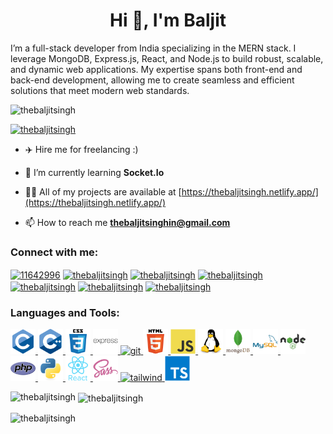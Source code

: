 <h1 align="center">Hi 👋, I'm Baljit</h1>
<p>I’m a full-stack developer from India specializing in the MERN stack. I leverage MongoDB, Express.js, React, and Node.js to build robust, scalable, and dynamic web applications. My expertise spans both front-end and back-end development, allowing me to create seamless and efficient solutions that meet modern web standards.</p>

<p align="left"> <img src="https://komarev.com/ghpvc/?username=thebaljitsingh&label=Profile%20views&color=0e75b6&style=flat" alt="thebaljitsingh" /> </p>

<p align="left"> <a href="https://twitter.com/thebaljitsingh" target="blank"><img src="https://img.shields.io/twitter/follow/thebaljitsingh?logo=twitter&style=for-the-badge" alt="thebaljitsingh" /></a> </p>

- ✈️ Hire me for freelancing :)
  
- 🌱 I’m currently learning **Socket.Io**

- 👨‍💻 All of my projects are available at [https://thebaljitsingh.netlify.app/](https://thebaljitsingh.netlify.app/)

- 📫 How to reach me **thebaljitsinghin@gmail.com**

<h3 align="left">Connect with me:</h3>
<p align="left">
<a href="https://stackoverflow.com/users/11642996" target="blank"><img align="center" src="https://raw.githubusercontent.com/rahuldkjain/github-profile-readme-generator/master/src/images/icons/Social/stack-overflow.svg" alt="11642996" height="30" width="40" /></a>
<a href="https://linkedin.com/in/thebaljitsingh" target="blank"><img align="center" src="https://raw.githubusercontent.com/rahuldkjain/github-profile-readme-generator/master/src/images/icons/Social/linked-in-alt.svg" alt="thebaljitsingh" height="30" width="40" /></a>
<a href="https://www.codechef.com/users/thebaljitsingh" target="blank"><img align="center" src="https://cdn.jsdelivr.net/npm/simple-icons@3.1.0/icons/codechef.svg" alt="thebaljitsingh" height="30" width="40" /></a>
<a href="https://codeforces.com/profile/thebaljitsingh" target="blank"><img align="center" src="https://raw.githubusercontent.com/rahuldkjain/github-profile-readme-generator/master/src/images/icons/Social/codeforces.svg" alt="thebaljitsingh" height="30" width="40" /></a>
<a href="https://www.leetcode.com/thebaljitsingh" target="blank"><img align="center" src="https://raw.githubusercontent.com/rahuldkjain/github-profile-readme-generator/master/src/images/icons/Social/leet-code.svg" alt="thebaljitsingh" height="30" width="40" /></a>
<a href="https://auth.geeksforgeeks.org/user/thebaljitsingh" target="blank"><img align="center" src="https://raw.githubusercontent.com/rahuldkjain/github-profile-readme-generator/master/src/images/icons/Social/geeks-for-geeks.svg" alt="thebaljitsingh" height="30" width="40" /></a>
<a href="https://twitter.com/thebaljitsingh" target="blank"><img align="center" src="https://raw.githubusercontent.com/rahuldkjain/github-profile-readme-generator/master/src/images/icons/Social/twitter.svg" alt="thebaljitsingh" height="30" width="40" /></a>
</p>

<h3 align="left">Languages and Tools:</h3>
<p align="left"> <a href="https://www.cprogramming.com/" target="_blank" rel="noreferrer"> <img src="https://raw.githubusercontent.com/devicons/devicon/master/icons/c/c-original.svg" alt="c" width="40" height="40"/> </a> <a href="https://www.w3schools.com/cpp/" target="_blank" rel="noreferrer"> <img src="https://raw.githubusercontent.com/devicons/devicon/master/icons/cplusplus/cplusplus-original.svg" alt="cplusplus" width="40" height="40"/> </a> <a href="https://www.w3schools.com/css/" target="_blank" rel="noreferrer"> <img src="https://raw.githubusercontent.com/devicons/devicon/master/icons/css3/css3-original-wordmark.svg" alt="css3" width="40" height="40"/> </a> <a href="https://expressjs.com" target="_blank" rel="noreferrer"> <img src="https://raw.githubusercontent.com/devicons/devicon/master/icons/express/express-original-wordmark.svg" alt="express" width="40" height="40"/> </a> <a href="https://git-scm.com/" target="_blank" rel="noreferrer"> <img src="https://www.vectorlogo.zone/logos/git-scm/git-scm-icon.svg" alt="git" width="40" height="40"/> </a> <a href="https://www.w3.org/html/" target="_blank" rel="noreferrer"> <img src="https://raw.githubusercontent.com/devicons/devicon/master/icons/html5/html5-original-wordmark.svg" alt="html5" width="40" height="40"/> </a> <a href="https://developer.mozilla.org/en-US/docs/Web/JavaScript" target="_blank" rel="noreferrer"> <img src="https://raw.githubusercontent.com/devicons/devicon/master/icons/javascript/javascript-original.svg" alt="javascript" width="40" height="40"/> </a> <a href="https://www.linux.org/" target="_blank" rel="noreferrer"> <img src="https://raw.githubusercontent.com/devicons/devicon/master/icons/linux/linux-original.svg" alt="linux" width="40" height="40"/> </a> <a href="https://www.mongodb.com/" target="_blank" rel="noreferrer"> <img src="https://raw.githubusercontent.com/devicons/devicon/master/icons/mongodb/mongodb-original-wordmark.svg" alt="mongodb" width="40" height="40"/> </a> <a href="https://www.mysql.com/" target="_blank" rel="noreferrer"> <img src="https://raw.githubusercontent.com/devicons/devicon/master/icons/mysql/mysql-original-wordmark.svg" alt="mysql" width="40" height="40"/> </a> <a href="https://nodejs.org" target="_blank" rel="noreferrer"> <img src="https://raw.githubusercontent.com/devicons/devicon/master/icons/nodejs/nodejs-original-wordmark.svg" alt="nodejs" width="40" height="40"/> </a> <a href="https://www.php.net" target="_blank" rel="noreferrer"> <img src="https://raw.githubusercontent.com/devicons/devicon/master/icons/php/php-original.svg" alt="php" width="40" height="40"/> </a> <a href="https://www.python.org" target="_blank" rel="noreferrer"> <img src="https://raw.githubusercontent.com/devicons/devicon/master/icons/python/python-original.svg" alt="python" width="40" height="40"/> </a> <a href="https://reactjs.org/" target="_blank" rel="noreferrer"> <img src="https://raw.githubusercontent.com/devicons/devicon/master/icons/react/react-original-wordmark.svg" alt="react" width="40" height="40"/> </a> <a href="https://sass-lang.com" target="_blank" rel="noreferrer"> <img src="https://raw.githubusercontent.com/devicons/devicon/master/icons/sass/sass-original.svg" alt="sass" width="40" height="40"/> </a> <a href="https://tailwindcss.com/" target="_blank" rel="noreferrer"> <img src="https://www.vectorlogo.zone/logos/tailwindcss/tailwindcss-icon.svg" alt="tailwind" width="40" height="40"/> </a> <a href="https://www.typescriptlang.org/" target="_blank" rel="noreferrer"> <img src="https://raw.githubusercontent.com/devicons/devicon/master/icons/typescript/typescript-original.svg" alt="typescript" width="40" height="40"/> </a> </p>

<p><img align="left" src="https://github-readme-stats.vercel.app/api/top-langs?username=thebaljitsingh&show_icons=true&locale=en&layout=compact" alt="thebaljitsingh" /></p>

<p>&nbsp;<img align="center" src="https://github-readme-stats.vercel.app/api?username=thebaljitsingh&show_icons=true&locale=en" alt="thebaljitsingh" /></p>

<p><img align="center" src="https://github-readme-streak-stats.herokuapp.com/?user=thebaljitsingh&" alt="thebaljitsingh" /></p>
